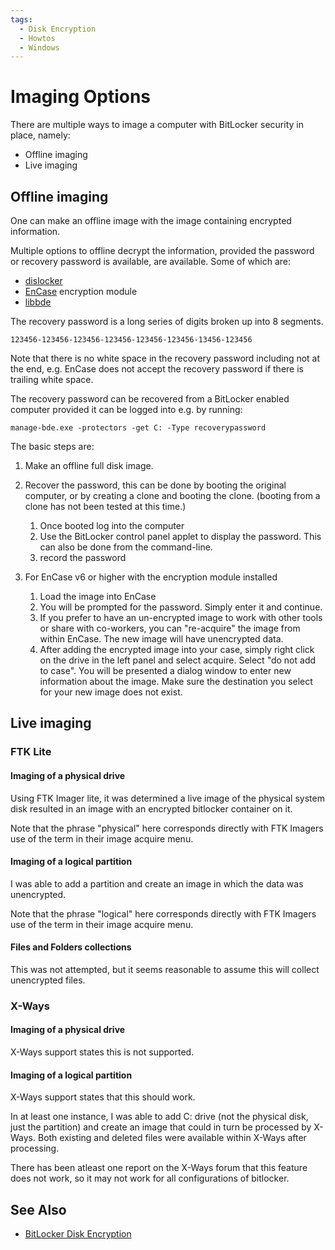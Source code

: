```yaml
---
tags:
  - Disk Encryption
  - Howtos
  - Windows
---
```

# Imaging Options

There are multiple ways to image a computer with BitLocker security in
place, namely:

- Offline imaging
- Live imaging

## Offline imaging

One can make an offline image with the image containing encrypted
information.

Multiple options to offline decrypt the information, provided the
password or recovery password is available, are available. Some of which
are:

- [dislocker](https://www.hsc.fr/securite-internet/)
- [EnCase](encase.md)
  encryption module
- [libbde](libbde.md)

The recovery password is a long series of digits broken up into 8
segments.

    123456-123456-123456-123456-123456-123456-13456-123456

Note that there is no white space in the recovery password including not
at the end, e.g. EnCase does not accept the recovery password if there
is trailing white space.

The recovery password can be recovered from a BitLocker enabled computer
provided it can be logged into e.g. by running:

    manage-bde.exe -protectors -get C: -Type recoverypassword

The basic steps are:

1.  Make an offline full disk image.
2.  Recover the password, this can be done by booting the original
    computer, or by creating a clone and booting the clone. (booting
    from a clone has not been tested at this time.)
    1.  Once booted log into the computer
    2.  Use the BitLocker control panel applet to display the password.
        This can also be done from the command-line.
    3.  record the password


3.  For EnCase v6 or higher with the encryption module installed
    1.  Load the image into EnCase
    2.  You will be prompted for the password. Simply enter it and
        continue.
    3.  If you prefer to have an un-encrypted image to work with other
        tools or share with co-workers, you can "re-acquire" the image
        from within EnCase. The new image will have unencrypted data.
    4.  After adding the encrypted image into your case, simply right
        click on the drive in the left panel and select acquire. Select
        "do not add to case". You will be presented a dialog window to
        enter new information about the image. Make sure the destination
        you select for your new image does not exist.

## Live imaging

### FTK Lite

#### Imaging of a physical drive

Using FTK Imager lite, it was determined a live image of the physical
system disk resulted in an image with an encrypted bitlocker container
on it.

Note that the phrase "physical" here corresponds directly with FTK
Imagers use of the term in their image acquire menu.

#### Imaging of a logical partition

I was able to add a partition and create an image in which the data was
unencrypted.

Note that the phrase "logical" here corresponds directly with FTK
Imagers use of the term in their image acquire menu.

#### Files and Folders collections

This was not attempted, but it seems reasonable to assume this will
collect unencrypted files.

### X-Ways

#### Imaging of a physical drive

X-Ways support states this is not supported.

#### Imaging of a logical partition

X-Ways support states that this should work.

In at least one instance, I was able to add C: drive (not the physical
disk, just the partition) and create an image that could in turn be
processed by X-Ways. Both existing and deleted files were available
within X-Ways after processing.

There has been atleast one report on the X-Ways forum that this feature
does not work, so it may not work for all configurations of bitlocker.

## See Also

* [BitLocker Disk Encryption](bitlocker_disk_encryption.md)
